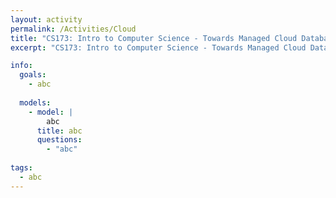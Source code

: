 ```yaml
---
layout: activity
permalink: /Activities/Cloud
title: "CS173: Intro to Computer Science - Towards Managed Cloud Database Systems"
excerpt: "CS173: Intro to Computer Science - Towards Managed Cloud Database Systems"

info:
  goals: 
    - abc
    
  models:
    - model: |
        abc
      title: abc
      questions:
        - "abc"
        
tags:
  - abc  
---
```


